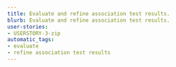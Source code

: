 ```yaml
---
title: Evaluate and refine association test results.
blurb: Evaluate and refine association test results.
user-stories:
- USERSTORY-3-zip
automatic_tags:
- evaluate
- refine association test results
---
```

